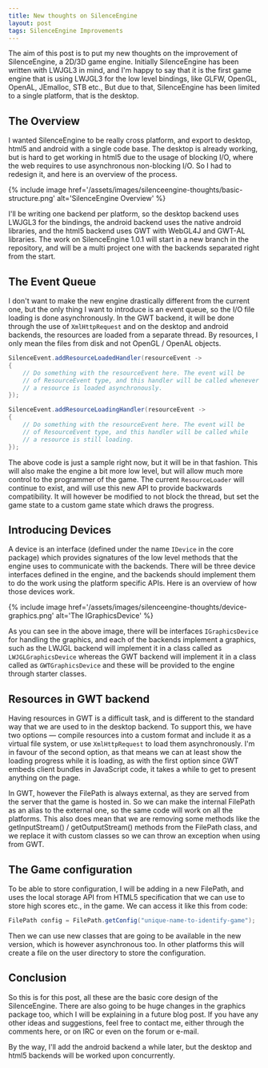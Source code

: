 ```yaml
---
title: New thoughts on SilenceEngine
layout: post
tags: SilenceEngine Improvements
---
```


The aim of this post is to put my new thoughts on the improvement of SilenceEngine, a 2D/3D game engine. Initially SilenceEngine has been written with LWJGL3 in mind, and I'm happy to say that it is the first game engine that is using LWJGL3 for the low level bindings, like GLFW, OpenGL, OpenAL, JEmalloc, STB etc., But due to that, SilenceEngine has been limited to a single platform, that is the desktop.

## The Overview

I wanted SilenceEngine to be really cross platform, and export to desktop, html5 and android with a single code base. The desktop is already working, but is hard to get working in html5 due to the usage of blocking I/O, where the web requires to use asynchronous non-blocking I/O. So I had to redesign it, and here is an overview of the process.

{% include image href='/assets/images/silenceengine-thoughts/basic-structure.png' alt='SilenceEngine Overview' %}

I'll be writing one backend per platform, so the desktop backend uses LWJGL3 for the bindings, the android backend uses the native android libraries, and the html5 backend uses GWT with WebGL4J and GWT-AL libraries. The work on SilenceEngine 1.0.1 will start in a new branch in the repository, and will be a multi project one with the backends separated right from the start.

## The Event Queue

I don't want to make the new engine drastically different from the current one, but the only thing I want to introduce is an event queue, so the I/O file loading is done asynchronously. In the GWT backend, it will be done through the use of `XmlHttpRequest` and on the desktop and android backends, the resources are loaded from a separate thread. By resources, I only mean the files from disk and not OpenGL / OpenAL objects.

~~~java
SilenceEvent.addResourceLoadedHandler(resourceEvent ->
{
    // Do something with the resourceEvent here. The event will be
    // of ResourceEvent type, and this handler will be called whenever
    // a resource is loaded asynchronously.
});

SilenceEvent.addResourceLoadingHandler(resourceEvent ->
{
    // Do something with the resourceEvent here. The event will be
    // of ResourceEvent type, and this handler will be called while
    // a resource is still loading.
});
~~~

The above code is just a sample right now, but it will be in that fashion. This will also make the engine a bit more low level, but will allow much more control to the programmer of the game. The current `ResourceLoader` will continue to exist, and will use this new API to provide backwards compatibility. It will however be modified to not block the thread, but set the game state to a custom game state which draws the progress.

## Introducing Devices

A device is an interface (defined under the name `IDevice` in the core package) which provides signatures of the low level methods that the engine uses to communicate with the backends. There will be three device interfaces defined in the engine, and the backends should implement them to do the work using the platform specific APIs. Here is an overview of how those devices work.

{% include image href='/assets/images/silenceengine-thoughts/device-graphics.png' alt='The IGraphicsDevice' %}

As you can see in the above image, there will be interfaces `IGraphicsDevice` for handling the graphics, and each of the backends implement a graphics, such as the LWJGL backend will implement it in a class called as `LWJGLGraphicsDevice` whereas the GWT backend will implement it in a class called as `GWTGraphicsDevice` and these will be provided to the engine through starter classes.

## Resources in GWT backend

Having resources in GWT is a difficult task, and is different to the standard way that we are used to in the desktop backend. To support this, we have two options &mdash; compile resources into a custom format and include it as a virtual file system, or use `XmlHttpRequest` to load them asynchronously. I'm in favour of the second option, as that means we can at least show the loading progress while it is loading, as with the first option since GWT embeds client bundles in JavaScript code, it takes a while to get to present anything on the page.

In GWT, however the FilePath is always external, as they are served from the server that the game is hosted in. So we can make the internal FilePath as an alias to the external one, so the same code will work on all the platforms. This also does mean that we are removing some methods like the getInputStream() / getOutputStream() methods from the FilePath class, and we replace it with custom classes so we can throw an exception when using from GWT.

## The Game configuration

To be able to store configuration, I will be adding in a new FilePath, and uses the local storage API from HTML5 specification that we can use to store high scores etc., in the game. We can access it like this from code:

~~~java
FilePath config = FilePath.getConfig("unique-name-to-identify-game");
~~~

Then we can use new classes that are going to be available in the new version, which is however asynchronous too. In other platforms this will create a file on the user directory to store the configuration.

## Conclusion

So this is for this post, all these are the basic core design of the SilenceEngine. There are also going to be huge changes in the graphics package too, which I will be explaining in a future blog post. If you have any other ideas and suggestions, feel free to contact me, either through the comments here, or on IRC or even on the forum or e-mail.

By the way, I'll add the android backend a while later, but the desktop and html5 backends will be worked upon concurrently.
